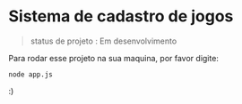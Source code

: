 <h1>Sistema de  cadastro de jogos</h1>

> status de projeto : Em desenvolvimento

Para rodar esse projeto na sua maquina, por favor digite:

```
node app.js
```
:)